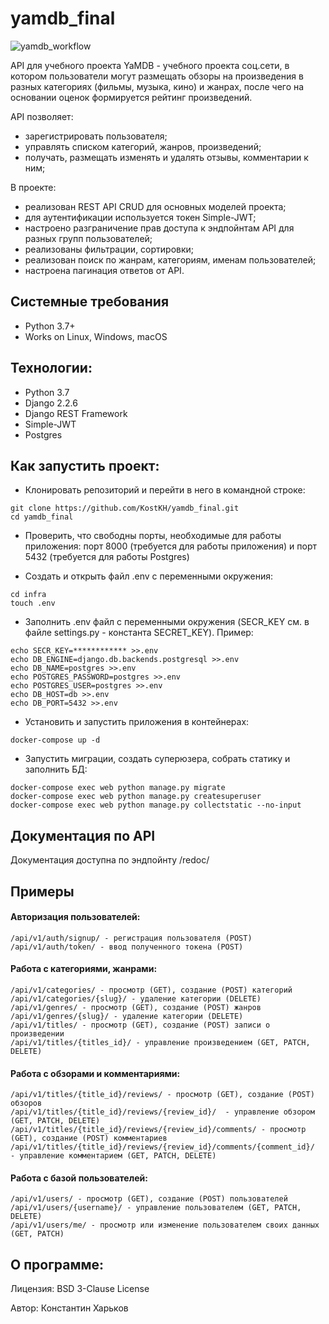 # yamdb_final
![yamdb_workflow](https://github.com/KostKH/yamdb_final/actions/workflows/yamdb_workflow.yml/badge.svg)

API для учебного проекта YaMDB - учебного проекта соц.сети, в котором пользователи могут размещать обзоры на произведения в разных категориях (фильмы, музыка, кино) и жанрах, после чего на основании оценок формируется рейтинг произведений. 

API позволяет: 
- зарегистрировать пользователя;
- управлять списком категорий, жанров, произведений;
- получать, размещать изменять и удалять отзывы, комментарии к ним;

В проекте:
- реализован REST API CRUD для основных моделей проекта; 
- для аутентификации используется токен Simple-JWT;
- настроено разграничение прав доступа к эндпойнтам API для разных групп пользователей;
- реализованы фильтрации, сортировки;
- реализован поиск по жанрам, категориям, именам пользователей;
- настроена пагинация ответов от API.

## Системные требования
- Python 3.7+
- Works on Linux, Windows, macOS

## Технологии:
- Python 3.7
- Django 2.2.6
- Django REST Framework
- Simple-JWT
- Postgres

## Как запустить проект:

- Клонировать репозиторий и перейти в него в командной строке:
```
git clone https://github.com/KostKH/yamdb_final.git
cd yamdb_final
```
- Проверить, что свободны порты, необходимые для работы приложения: порт 8000 (требуется для работы приложения) и порт 5432 (требуется для работы  Postgres)

- Cоздать и открыть файл .env с переменными окружения:
```
cd infra
touch .env
```
- Заполнить .env файл с переменными окружения (SECR_KEY см. в файле settings.py - константа SECRET_KEY). Пример:
```
echo SECR_KEY=************ >>.env
echo DB_ENGINE=django.db.backends.postgresql >>.env
echo DB_NAME=postgres >>.env
echo POSTGRES_PASSWORD=postgres >>.env
echo POSTGRES_USER=postgres >>.env
echo DB_HOST=db >>.env
echo DB_PORT=5432 >>.env
```
- Установить и запустить приложения в контейнерах:
```
docker-compose up -d
```
- Запустить миграции, создать суперюзера, собрать статику и заполнить БД:
```
docker-compose exec web python manage.py migrate
docker-compose exec web python manage.py createsuperuser
docker-compose exec web python manage.py collectstatic --no-input
```

## Документация по API
Документация доступна по эндпойнту /redoc/

## Примеры

#### Авторизация пользователей:
```
/api/v1/auth/signup/ - регистрация пользователя (POST)
/api/v1/auth/token/ - ввод полученного токена (POST)
```
#### Работа с категориями, жанрами:
```
/api/v1/categories/ - просмотр (GET), создание (POST) категорий 
/api/v1/categories/{slug}/ - удаление категории (DELETE)
/api/v1/genres/ - просмотр (GET), создание (POST) жанров
/api/v1/genres/{slug}/ - удаление категории (DELETE)
/api/v1/titles/ - просмотр (GET), создание (POST) записи о произведении
/api/v1/titles/{titles_id}/ - управление произведением (GET, PATCH, DELETE)
```
#### Работа с обзорами и комментариями:
```
/api/v1/titles/{title_id}/reviews/ - просмотр (GET), создание (POST) обзоров
/api/v1/titles/{title_id}/reviews/{review_id}/  - управление обзором (GET, PATCH, DELETE)
/api/v1/titles/{title_id}/reviews/{review_id}/comments/ - просмотр (GET), создание (POST) комментариев
/api/v1/titles/{title_id}/reviews/{review_id}/comments/{comment_id}/  - управление комментарием (GET, PATCH, DELETE)
```
#### Работа с базой пользователей:
```
/api/v1/users/ - просмотр (GET), создание (POST) пользователей
/api/v1/users/{username}/ - управление пользователем (GET, PATCH, DELETE)
/api/v1/users/me/ - просмотр или изменение пользователем своих данных  (GET, PATCH)
```
## О программе:

Лицензия: BSD 3-Clause License


Автор: Константин Харьков
